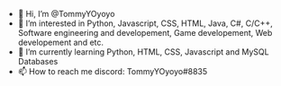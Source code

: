 - 👋 Hi, I’m @TommyYOyoyo
- 👀 I’m interested in Python, Javascript, CSS, HTML, Java, C#, C/C++, Software engineering and developement, Game developement, Web developement and etc.
- 🌱 I’m currently learning Python, HTML, CSS, Javascript and MySQL Databases
- 📫 How to reach me discord: TommyYOyoyo#8835

<!---
TommyYOyoyo/TommyYOyoyo is a ✨ special ✨ repository because its `README.md` (this file) appears on your GitHub profile.
You can click the Preview link to take a look at your changes.
--->
